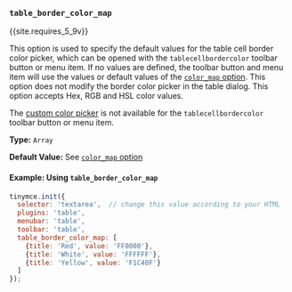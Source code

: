 ### `table_border_color_map`

{{site.requires_5_9v}}

This option is used to specify the default values for the table cell border color picker, which can be opened with the `tablecellbordercolor` toolbar button or menu item. If no values are defined, the toolbar button and menu item will use the values or default values of the [`color_map` option]({{site.baseurl}}/configure/content-appearance/#color_map). This option does not modify the border color picker in the table dialog. This option accepts Hex, RGB and HSL color values.

The [custom color picker]({{site.baseurl}}/configure/content-appearance/#custom_colors) is not available for the `tablecellbordercolor` toolbar button or menu item.

**Type:** `Array`

**Default Value:** See [`color_map` option]({{site.baseurl}}/configure/content-appearance/#color_map)

#### Example: Using `table_border_color_map`

```js
tinymce.init({
  selector: 'textarea',  // change this value according to your HTML
  plugins: 'table',
  menubar: 'table',
  toolbar: 'table',
  table_border_color_map: [
    {title: 'Red', value: 'FF0000'},
    {title: 'White', value: 'FFFFFF'},
    {title: 'Yellow', value: 'F1C40F'}
  ]
});
```
